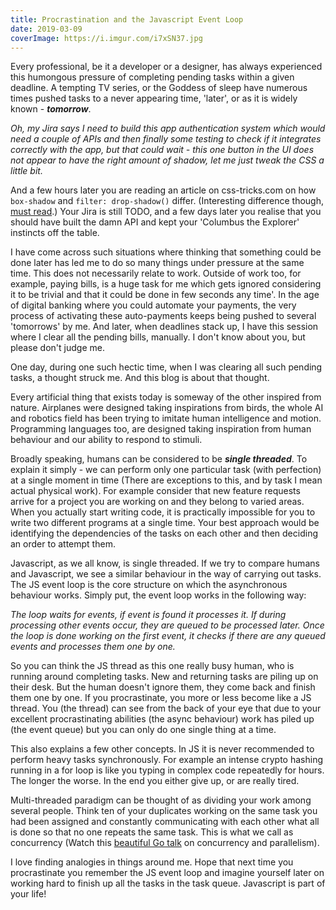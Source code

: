 ```yaml
---
title: Procrastination and the Javascript Event Loop
date: 2019-03-09
coverImage: https://i.imgur.com/i7xSN37.jpg
---
```


Every professional, be it a developer or a designer, has always experienced this humongous pressure of completing pending tasks within a given deadline. A tempting TV series, or the Goddess of sleep have numerous<!-- excerpt --> times pushed tasks to a never appearing time, 'later', or as it is widely known - **_tomorrow_**.

_Oh, my Jira says I need to build this app authentication system which would need a couple of APIs and then finally some testing to check if it integrates correctly with the app, but that could wait - this one button in the UI does not appear to have the right amount of shadow, let me just tweak the CSS a little bit._

And a few hours later you are reading an article on css-tricks.com on how `box-shadow` and `filter: drop-shadow()` differ. (Interesting difference though, [must read](https://css-tricks.com/breaking-css-box-shadow-vs-drop-shadow/).) Your Jira is still TODO, and a few days later you realise that you should have built the damn API and kept your 'Columbus the Explorer' instincts off the table.

I have come across such situations where thinking that something could be done later has led me to do so many things under pressure at the same time. This does not necessarily relate to work. Outside of work too, for example, paying bills, is a huge task for me which gets ignored considering it to be trivial and that it could be done in few seconds any time'. In the age of digital banking where you could automate your payments, the very process of activating these auto-payments keeps being pushed to several 'tomorrows' by me. And later, when deadlines stack up, I have this session where I clear all the pending bills, manually. I don't know about you, but please don't judge me.

One day, during one such hectic time, when I was clearing all such pending tasks, a thought struck me. And this blog is about that thought.

Every artificial thing that exists today is someway of the other inspired from nature. Airplanes were designed taking inspirations from birds, the whole AI and robotics field has been trying to imitate human intelligence and motion. Programming languages too, are designed taking inspiration from human behaviour and our ability to respond to stimuli.

Broadly speaking, humans can be considered to be **_single threaded_**. To explain it simply - we can perform only one particular task (with perfection) at a single moment in time (There are exceptions to this, and by task I mean actual physical work). For example consider that new feature requests arrive for a project you are working on and they belong to varied areas. When you actually start writing code, it is practically impossible for you to write two different programs at a single time. Your best approach would be identifying the dependencies of the tasks on each other and then deciding an order to attempt them.

Javascript, as we all know, is single threaded. If we try to compare humans and Javascript, we see a similar behaviour in the way of carrying out tasks. The JS event loop is the core structure on which the asynchronous behaviour works. Simply put, the event loop works in the following way:

_The loop waits for events, if event is found it processes it. If during processing other events occur, they are queued to be processed later. Once the loop is done working on the first event, it checks if there are any queued events and processes them one by one._

So you can think the JS thread as this one really busy human, who is running around completing tasks. New and returning tasks are piling up on their desk. But the human doesn't ignore them, they come back and finish them one by one. If you procrastinate, you more or less become like a JS thread. You (the thread) can see from the back of your eye that due to your excellent procrastinating abilities (the async behaviour) work has piled up (the event queue) but you can only do one single thing at a time.

This also explains a few other concepts. In JS it is never recommended to perform heavy tasks synchronously. For example an intense crypto hashing running in a for loop is like you typing in complex code repeatedly for hours. The longer the worse. In the end you either give up, or are really tired.

Multi-threaded paradigm can be thought of as dividing your work among several people. Think ten of your duplicates working on the same task you had been assigned and constantly communicating with each other what all is done so that no one repeats the same task. This is what we call as concurrency (Watch this [beautiful Go talk](https://blog.golang.org/concurrency-is-not-parallelism) on concurrency and parallelism).

I love finding analogies in things around me. Hope that next time you procrastinate you remember the JS event loop and imagine yourself later on working hard to finish up all the tasks in the task queue. Javascript is part of your life!
